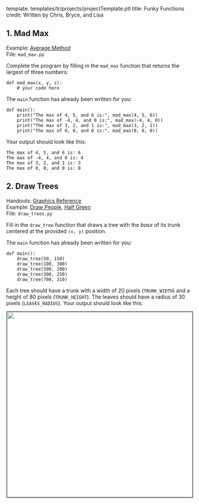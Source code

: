 template: templates/tr/projects/projectTemplate.ptl
title: Funky Functions
credit: Written by Chris, Bryce, and Lisa

## 1. Mad Max

Example: [Average Method]({{pathToRoot}}tr/projects/averageMethod.html}}) <br/>
File: `mad_max.py`

Complete the program by filling in the `mad_max` function that returns the largest of three numbers:

```
def mad_max(x, y, z):
    # your code here
```
The `main` function has already been written for you:
```
def main():
    print("The max of 4, 5, and 6 is:", mad_max(4, 5, 6))
    print("The max of -4, 4, and 0 is:", mad_max(-4, 4, 0))
    print("The max of 3, 2, and 1 is:", mad_max(3, 2, 1))
    print("The max of 0, 0, and 0 is:", mad_max(0, 0, 0))
```

Your output should look like this:
```
The max of 4, 5, and 6 is: 6
The max of -4, 4, and 0 is: 4
The max of 3, 2, and 1 is: 3
The max of 0, 0, and 0 is: 0
```

## 2. Draw Trees
Handouts: [Graphics Reference]({{pathToRoot}}tr/handouts/graphics.html)<br/>
Example: [Draw People]({{pathToRoot}}tr/projects/drawpeople.html}}),
[Half Green]({{pathToRoot}}tr/projects/halfgreen.html}})<br/>
File: `draw_trees.py`


Fill in the `draw_tree` function that draws a tree with the _*base*_ of its trunk centered at the provided `(x, y)` position.

The `main` function has already been written for you:
```
def main():
    draw_tree(50, 150)
    draw_tree(100, 300)
    draw_tree(500, 200)
    draw_tree(300, 250)
    draw_tree(700, 310)

```

Each tree should have a trunk with a width of 20 pixels (`TRUNK_WIDTH`) and a height of 80 pixels (`TRUNK_HEIGHT`). The leaves should have a radius of 30 pixels (`LEAVES_RADIUS`). Your output should look like this:

<center>
  <img style="width:500px;border: 1px solid #000000" src="{{pathToRoot}}img/projects/madmethods/demo.png">
</center>
